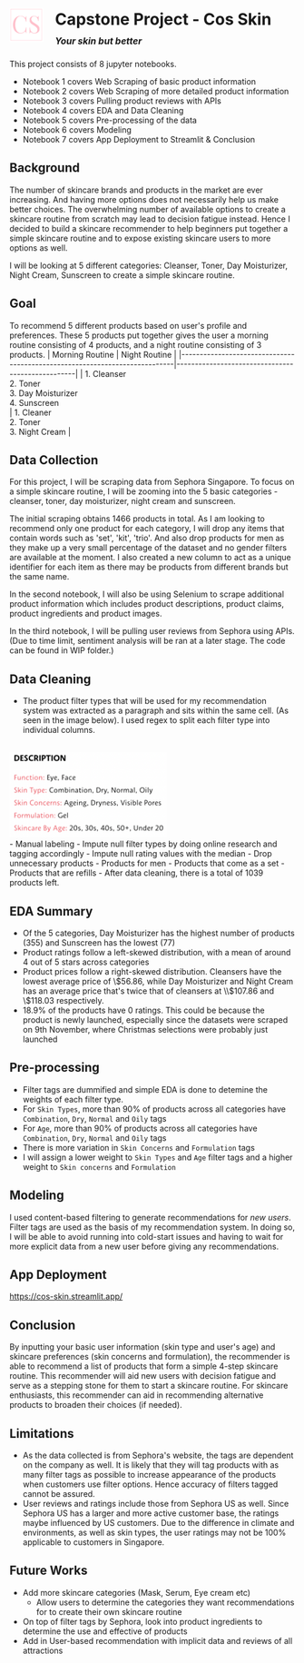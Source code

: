 <img src="./images/cs_logo_pink.png" style="float: left; margin: 36px 20px 0 0; height: 60px">

# Capstone Project - Cos Skin <br><i style = "font-size:16px">Your skin but better</i>

This project consists of 8 jupyter notebooks. 
- Notebook 1 covers Web Scraping of basic product information
- Notebook 2 covers Web Scraping of more detailed product information
- Notebook 3 covers Pulling product reviews with APIs
- Notebook 4 covers EDA and Data Cleaning
- Notebook 5 covers Pre-processing of the data
- Notebook 6 covers Modeling
- Notebook 7 covers App Deployment to Streamlit & Conclusion

## Background
The number of skincare brands and products in the market are ever increasing. And having more options does not necessarily help us make better choices. The overwhelming number of available options to create a skincare routine from scratch may lead to decision fatigue instead. Hence I decided to build a skincare recommender to help beginners put together a simple skincare routine and to expose existing skincare users to more options as well. <br>

I will be looking at 5 different categories: Cleanser, Toner, Day Moisturizer, Night Cream, Sunscreen to create a simple skincare routine.

## Goal
To recommend 5 different products based on user's profile and preferences. These 5 products put together gives the user a morning routine consisting of 4 products, and a night routine consisting of 3 products.
| Morning Routine                                                            | Night Routine                                    |
|----------------------------------------------------------------------------|--------------------------------------------------|
| 1. Cleanser<br>  2. Toner<br> 3. Day Moisturizer <br> 4. Sunscreen<br> | 1. Cleaner <br> 2. Toner<br> 3. Night Cream  |


## Data Collection
For this project, I will be scraping data from Sephora Singapore. To focus on a simple skincare routine, I will be zooming into the 5 basic categories - cleanser, toner, day moisturizer, night cream and sunscreen.

The initial scraping obtains 1466 products in total. As I am looking to recommend only one product for each category, I will drop any items that contain words such as 'set', 'kit', 'trio'. And also drop products for men as they make up a very small percentage of the dataset and no gender filters are available at the moment. I also created a new column to act as a unique identifier for each item as there may be products from different brands but the same name.

In the second notebook, I will also be using Selenium to scrape additional product information which includes product descriptions, product claims, product ingredients and product images.

In the third notebook, I will be pulling user reviews from Sephora using APIs. (Due to time limit, sentiment analysis will be ran at a later stage. The code can be found in WIP folder.)

## Data Cleaning
- The product filter types that will be used for my recommendation system was extracted as a paragraph and sits within the same cell. (As seen in the image below). I used regex to split each filter type into individual columns. <br><br>
<img src="./images/pdt_description.png" style = "height: 150px">
<br>
- Manual labeling
    - Impute null filter types by doing online research and tagging accordingly 
- Impute null rating values with the median
- Drop unnecessary products
    - Products for men 
    - Products that come as a set
    - Products that are refills
- After data cleaning, there is a total of 1039 products left. 

## EDA Summary
- Of the 5 categories, Day Moisturizer has the highest number of products (355) and Sunscreen has the lowest (77)
- Product ratings follow a left-skewed distribution, with a mean of around 4 out of 5 stars across categories
- Product prices follow a right-skewed distribution. Cleansers have the lowest average price of \\$56.86, while Day Moisturizer and Night Cream has an average price that's twice that of cleansers at \\$107.86 and \\$118.03 respectively.
- 18.9% of the products have 0 ratings. This could be because the product is newly launched, especially since the datasets were scraped on 9th November, where Christmas selections were probably just launched

## Pre-processing 
- Filter tags are dummified and simple EDA is done to detemine the weights of each filter type. 
- For `Skin Types`, more than 90% of products across all categories have `Combination`, `Dry`, `Normal` and `Oily` tags
- For `Age`, more than 90% of products across all categories have `Combination`, `Dry`, `Normal` and `Oily` tags
- There is more variation in `Skin Concerns` and `Formulation` tags
-  I will assign a lower weight to `Skin Types` and `Age` filter tags and a higher weight to `Skin concerns` and `Formulation` 

## Modeling
I used content-based filtering to generate recommendations for _new users_. Filter tags are used as the basis of my recommendation system. In doing so, I will be able to avoid running into cold-start issues and having to wait for more explicit data from a new user before giving any recommendations.

## App Deployment
https://cos-skin.streamlit.app/

## Conclusion

By inputting your basic user information (skin type and user's age) and skincare preferences (skin concerns and formulation), the recommender is able to recommend a list of products that form a simple 4-step skincare routine. This recommender will aid new users with decision fatigue and serve as a stepping stone for them to start a skincare routine. For skincare enthusiasts, this recommender can aid in recommending alternative products to broaden their choices (if needed).

## Limitations
- As the data collected is from Sephora's website, the tags are dependent on the company as well. It is likely that they will tag products with as many filter tags as possible to increase appearance of the products when customers use filter options. Hence accuracy of filters tagged cannot be assured.
- User reviews and ratings include those from Sephora US as well. Since Sephora US has a larger and more active customer base, the ratings maybe influenced by US customers. Due to the difference in climate and environments, as well as skin types, the user ratings may not be 100% applicable to customers in Singapore. 


## Future Works
- Add more skincare categories (Mask, Serum, Eye cream etc)
    - Allow users to determine the categories they want recommendations for to create their own skincare routine
- On top of filter tags by Sephora, look into product ingredients to determine the use and effective of products
- Add in User-based recommendation with implicit data and reviews of all attractions